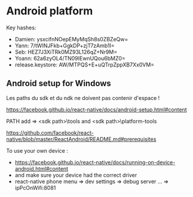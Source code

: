 # Android platform

Key hashes:
* Damien: ysxcifnNOepEMyMqSh8s0ZBZeQw=
* Yann: 7/tWINJFkb+GgkDP+zjT7zAmb1I=
* Seb: HEZ7J3XiTRk0MZ93L126qZ+Nr9M=
* Yoann: 62a6zyOL4/TN09IEwnUQou6bMZ0=
* release.keystore: AW/MTPQS+E+uQTrpZppXB7Xx0VM=

## Android setup for Windows

Les paths du sdk et du ndk ne doivent pas contenir d'espace !

https://facebook.github.io/react-native/docs/android-setup.html#content

PATH add =>  \<sdk path>\tools and \<sdk path>\platform-tools

https://github.com/facebook/react-native/blob/master/ReactAndroid/README.md#prerequisites

To use your own device :
- https://facebook.github.io/react-native/docs/running-on-device-android.html#content
- and make sure your device had the correct driver
- react-native phone menu => dev settings => debug server ... => ipPcOnWifi:8081 